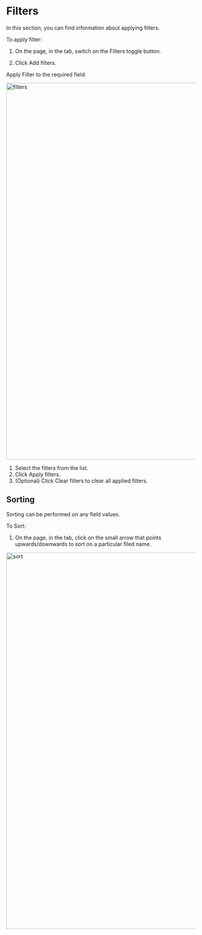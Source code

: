 # Filters 

In this section, you can find information about applying filters.

To apply filter:

1. On the page, in the tab, switch on the Filters toggle button.

1. Click Add filters.

Apply Filter to the required field.

   <img src="../images/filters.png" alt="filters" width="1000" height="1000"/>

1. Select the filters from the list.
1. Click Apply filters.
1. (Optional) Click Clear filters to clear all applied filters.

## Sorting

Sorting can be performed on any field values.  

To Sort:

1. On the page, in the tab, click on the small arrow that points upwards/downwards to sort on a particular filed name. 

<img src="../images/sort.png" alt="sort" width="1000" height="1000"/>

